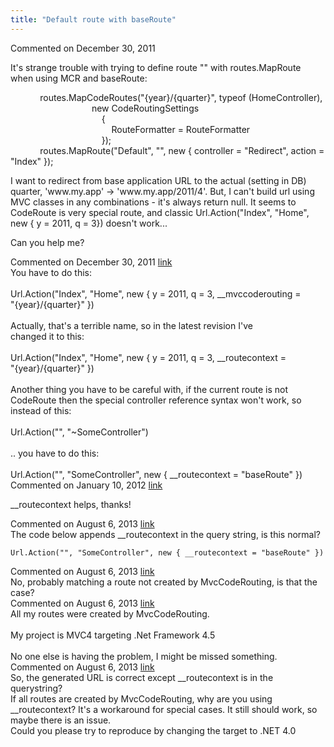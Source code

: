 ```yaml
---
title: "Default route with baseRoute"
---
```

<div id="post718635" class="discussion-comment op">
   <div class="discussion-header">Commented on 
      <time datetime="2011-12-30T04:08:25.137-08:00" title="2011-12-30T04:08:25.137-08:00">December 30, 2011</time>
   </div>
   <div class="discussion-message">
<p>It's strange trouble with trying to define route &quot;&quot; with routes.MapRoute when using MCR and baseRoute:</p>
<p>&nbsp;&nbsp;&nbsp; &nbsp;&nbsp;&nbsp; &nbsp;&nbsp;&nbsp; routes.MapCodeRoutes(&quot;{year}/{quarter}&quot;, typeof (HomeController),<br>
&nbsp;&nbsp;&nbsp; &nbsp;&nbsp;&nbsp; &nbsp;&nbsp;&nbsp; &nbsp;&nbsp;&nbsp;&nbsp;&nbsp;&nbsp;&nbsp;&nbsp;&nbsp;&nbsp;&nbsp;&nbsp;&nbsp;&nbsp;&nbsp;&nbsp;&nbsp;&nbsp;&nbsp;&nbsp; new CodeRoutingSettings<br>
&nbsp;&nbsp;&nbsp; &nbsp;&nbsp;&nbsp; &nbsp;&nbsp;&nbsp; &nbsp;&nbsp;&nbsp;&nbsp;&nbsp;&nbsp;&nbsp;&nbsp;&nbsp;&nbsp;&nbsp;&nbsp;&nbsp;&nbsp;&nbsp;&nbsp;&nbsp;&nbsp;&nbsp;&nbsp; &nbsp;&nbsp;&nbsp; {<br>
&nbsp;&nbsp;&nbsp; &nbsp;&nbsp;&nbsp; &nbsp;&nbsp;&nbsp; &nbsp;&nbsp;&nbsp;&nbsp;&nbsp;&nbsp;&nbsp;&nbsp;&nbsp;&nbsp;&nbsp;&nbsp;&nbsp;&nbsp;&nbsp;&nbsp;&nbsp;&nbsp;&nbsp;&nbsp; &nbsp;&nbsp;&nbsp; &nbsp;&nbsp;&nbsp; RouteFormatter = RouteFormatter<br>
&nbsp;&nbsp;&nbsp; &nbsp;&nbsp;&nbsp; &nbsp;&nbsp;&nbsp; &nbsp;&nbsp;&nbsp;&nbsp;&nbsp;&nbsp;&nbsp;&nbsp;&nbsp;&nbsp;&nbsp;&nbsp;&nbsp;&nbsp;&nbsp;&nbsp;&nbsp;&nbsp;&nbsp;&nbsp; &nbsp;&nbsp;&nbsp; });<br>
&nbsp;&nbsp;&nbsp; &nbsp;&nbsp;&nbsp; &nbsp;&nbsp;&nbsp; routes.MapRoute(&quot;Default&quot;, &quot;&quot;, new { controller = &quot;Redirect&quot;, action = &quot;Index&quot; });</p>
<p>I want to redirect from base application URL to the actual (setting in DB) quarter, 'www.my.app' -&gt; 'www.my.app/2011/4'. But, I can't build url using MVC classes in any combinations - it's always return null. It seems to CodeRoute is very special route,
 and classic Url.Action(&quot;Index&quot;, &quot;Home&quot;, new { y = 2011, q = 3}) doesn't work...</p>
<p>Can you help me?</p>
</div>
</div>
<div id="post718738" class="discussion-comment">
   <div class="discussion-header">Commented on 
      <time datetime="2011-12-30T08:15:43.017-08:00" title="2011-12-30T08:15:43.017-08:00">December 30, 2011</time> <a href="#post718738" class="post-link">link</a></div>
   <div class="discussion-message">You have to do this:<br>
<br>
Url.Action(&quot;Index&quot;, &quot;Home&quot;, new { y = 2011, q = 3, __mvccoderouting =<br>
&quot;{year}/{quarter}&quot; })<br>
<br>
Actually, that's a terrible name, so in the latest revision I've<br>
changed it to this:<br>
<br>
Url.Action(&quot;Index&quot;, &quot;Home&quot;, new { y = 2011, q = 3, __routecontext =<br>
&quot;{year}/{quarter}&quot; })<br>
<br>
Another thing you have to be careful with, if the current route is not<br>
CodeRoute then the special controller reference syntax won't work, so<br>
instead of this:<br>
<br>
Url.Action(&quot;&quot;, &quot;~SomeController&quot;)<br>
<br>
.. you have to do this:<br>
<br>
Url.Action(&quot;&quot;, &quot;SomeController&quot;, new { __routecontext = &quot;baseRoute&quot; })</div>
</div>
<div id="post722956" class="discussion-comment">
   <div class="discussion-header">Commented on 
      <time datetime="2012-01-10T01:43:13.293-08:00" title="2012-01-10T01:43:13.293-08:00">January 10, 2012</time> <a href="#post722956" class="post-link">link</a></div>
   <div class="discussion-message"><p>__routecontext helps, thanks!</p></div>
</div>
<div id="post1077133" class="discussion-comment">
   <div class="discussion-header">Commented on 
      <time datetime="2013-08-06T01:20:38.893-07:00" title="2013-08-06T01:20:38.893-07:00">August 6, 2013</time> <a href="#post1077133" class="post-link">link</a></div>
   <div class="discussion-message">The code below appends __routecontext in the query string, is this normal?<br />
<pre><code>Url.Action(&quot;&quot;, &quot;SomeController&quot;, new { __routecontext = &quot;baseRoute&quot; })</code></pre>

</div>
</div>
<div id="post1077226" class="discussion-comment">
   <div class="discussion-header">Commented on 
      <time datetime="2013-08-06T05:52:34.273-07:00" title="2013-08-06T05:52:34.273-07:00">August 6, 2013</time> <a href="#post1077226" class="post-link">link</a></div>
   <div class="discussion-message">No, probably matching a route not created by MvcCodeRouting, is that the case?<br />
</div>
</div>
<div id="post1077254" class="discussion-comment">
   <div class="discussion-header">Commented on 
      <time datetime="2013-08-06T06:56:23.47-07:00" title="2013-08-06T06:56:23.47-07:00">August 6, 2013</time> <a href="#post1077254" class="post-link">link</a></div>
   <div class="discussion-message">All my routes were created by MvcCodeRouting.<br />
<br />
My project is MVC4 targeting .Net Framework 4.5<br />
<br />
No one else is having the problem, I might be missed something.<br />
</div>
</div>
<div id="post1077266" class="discussion-comment">
   <div class="discussion-header">Commented on 
      <time datetime="2013-08-06T07:18:50.307-07:00" title="2013-08-06T07:18:50.307-07:00">August 6, 2013</time> <a href="#post1077266" class="post-link">link</a></div>
   <div class="discussion-message">So, the generated URL is correct except __routecontext is in the querystring?<br />
If all routes are created by MvcCodeRouting, why are you using __routecontext? It's a workaround for special cases. It still should work, so maybe there is an issue.<br />
Could you please try to reproduce by changing the target to .NET 4.0<br />
</div>
</div>